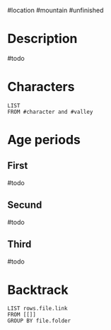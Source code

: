 #location #mountain #unfinished 

# Description
#todo

# Characters
``` dataview
LIST 
FROM #character and #valley 
```
# Age periods
## First
#todo
## Secund
#todo
## Third
#todo
# Backtrack
``` dataview
LIST rows.file.link
FROM [[]]
GROUP BY file.folder
```
